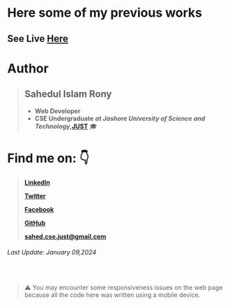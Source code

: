 # Here some of my previous works

## See Live [Here](https://sahedulislamrony.github.io/projects)


# Author
> ## Sahedul Islam Rony
> - **Web Developer**
> - **CSE Undergraduate** ***at Jashore University of Science and Technology,***[**JUST**](https://just.edu.bd) 🎓




# Find me on: 👇
> [**LinkedIn**](https://www.linkedin.com/in/sahedulislamrony)
> 
> [**Twitter**](https://www.twitter.com/i_am_Sahed)
> 
>  [**Facebook**](https://www.fb.me/sahedulislamFB)
>
>  [**GitHub**](https://github.com/sahedulislamrony)
>
>  [**sahed.cse.just@gmail.com**](mailto:sahed.cse.just@gmail.com)




###### Last Update: January 09,2024
<br/>

> ⚠️ You may encounter some responsiveness issues on the web page because all the code here was written using a mobile device.

